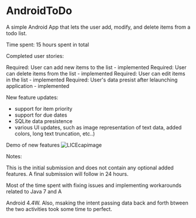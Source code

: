 AndroidToDo
===========

A simple Android App that lets the user add, modify, and delete items from a todo list.

Time spent: 15 hours spent in total

Completed user stories:

Required: User can add new items to the list - implemented
Required: User can delete items from the list - implemented
Required: User can edit items in the list - implemented
Required: User's data presist after lelaunching application - implemented

New feature updates:
- support for item priority
- support for due dates
- SQLite data presistence
- various UI updates, such as image representation of text data, added colors, long text truncation, etc..)

Demo of new features
![LICEcapimage](https://github.com/martasmith/AndroidToDo/blob/master/todo_new_submission.gif)

Notes:

This is the initial submission and does not contain any optional added features. A final submission will follow in 24 hours.

Most of the time spent with fixing issues and implementing workarounds related to Java 7 and A

Android 4.4W. Also, msaking the intent passing data back and forth btween the two activities took some time to perfect.
